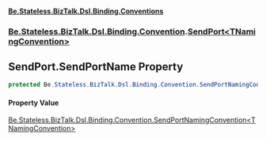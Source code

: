 #### [Be.Stateless.BizTalk.Dsl.Binding.Conventions](README.md 'README')
### [Be.Stateless.BizTalk.Dsl.Binding.Convention](Be.Stateless.BizTalk.Dsl.Binding.Convention.md 'Be.Stateless.BizTalk.Dsl.Binding.Convention').[SendPort&lt;TNamingConvention&gt;](SendPort_TNamingConvention_.md 'Be.Stateless.BizTalk.Dsl.Binding.Convention.SendPort<TNamingConvention>')

## SendPort<TNamingConvention>.SendPortName Property

```csharp
protected Be.Stateless.BizTalk.Dsl.Binding.Convention.SendPortNamingConvention<TNamingConvention> SendPortName { get; }
```

#### Property Value
[Be.Stateless.BizTalk.Dsl.Binding.Convention.SendPortNamingConvention&lt;](SendPortNamingConvention_TNamingConvention_.md 'Be.Stateless.BizTalk.Dsl.Binding.Convention.SendPortNamingConvention<TNamingConvention>')[TNamingConvention](SendPort_TNamingConvention_.md#Be.Stateless.BizTalk.Dsl.Binding.Convention.SendPort_TNamingConvention_.TNamingConvention 'Be.Stateless.BizTalk.Dsl.Binding.Convention.SendPort<TNamingConvention>.TNamingConvention')[&gt;](SendPortNamingConvention_TNamingConvention_.md 'Be.Stateless.BizTalk.Dsl.Binding.Convention.SendPortNamingConvention<TNamingConvention>')